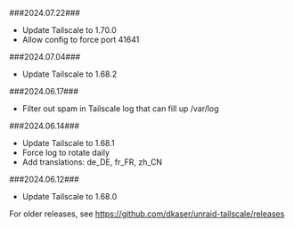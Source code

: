 ###2024.07.22###
- Update Tailscale to 1.70.0
- Allow config to force port 41641

###2024.07.04###
- Update Tailscale to 1.68.2

###2024.06.17###
- Filter out spam in Tailscale log that can fill up /var/log

###2024.06.14###
- Update Tailscale to 1.68.1
- Force log to rotate daily
- Add translations: de_DE, fr_FR, zh_CN

###2024.06.12###
- Update Tailscale to 1.68.0

For older releases, see https://github.com/dkaser/unraid-tailscale/releases